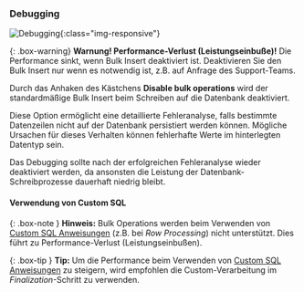 
### Debugging

![Debugging](/img/content/debugging-bulk-insert.png){:class="img-responsive"}

{: .box-warning}
**Warnung! Performance-Verlust (Leistungseinbuße)!**
Die Performance sinkt, wenn Bulk Insert deaktiviert ist.
Deaktivieren Sie den Bulk Insert nur wenn es notwendig ist, z.B. auf Anfrage des Support-Teams.


Durch das Anhaken des Kästchens **Disable bulk operations** wird der standardmäßige Bulk Insert beim Schreiben auf die Datenbank deaktiviert.

Diese Option ermöglicht eine detaillierte Fehleranalyse, falls bestimmte Datenzeilen nicht auf der Datenbank persistiert werden können. 
Mögliche Ursachen für dieses Verhalten können fehlerhafte Werte im hinterlegten Datentyp sein.

Das Debugging sollte nach der erfolgreichen Fehleranalyse wieder deaktiviert werden, da ansonsten die Leistung der Datenbank-Schreibprozesse dauerhaft niedrig bleibt. 

#### Verwendung von Custom SQL

{: .box-note }
**Hinweis:** Bulk Operations werden beim Verwenden von [Custom SQL Anweisungen](#custom-sql) (z.B. bei *Row Processing*) nicht unterstützt. Dies führt zu Performance-Verlust (Leistungseinbußen).

{: .box-tip }
**Tip:** Um die Performance beim Verwenden von [Custom SQL Anweisungen](#custom-sql) zu steigern, wird empfohlen die Custom-Verarbeitung im *Finalization*-Schritt zu verwenden.
